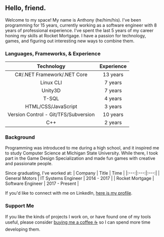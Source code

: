 ## Hello, friend.

Welcome to my space! My name is Anthony (he/him/his). I've been programming for 15 years, currently working as a software engineer with 8 years of professional experience. I've spent the last 5 years of my career honing my skills at Rocket Mortgage. I have a passion for technology, games, and figuring out interesting new ways to combine them.

### Languages, Frameworks, & Experience

| Technology | Experience |
|:---:|:---:|
| C#/.NET Framework/.NET Core | 13 years |
|	Linux CLI | 7 years |
|	Unity3D | 7 years |
|	T-SQL | 4 years |
|	HTML/CSS/JavaScript | 3 years |
|	Version Control - Git/TFS/Subversion | 10 years |
|	C++ | 2 years|

### Background
Programming was introduced to me during a high school, and it inspired me to study Computer Science at Michigan State University. While there, I took part in the Game Design Specialization and made fun games with creative and passionate people.

Since graduating, I've worked at:
| Company | Title | Time |
|:---:|:---:|:---:|
| General Motors | IT Systems Engineer | 2014 - 2017 |
| Rocket Mortgage | Software Engineer | 2017 - Present |

If you'd like to connect with me on LinkedIn, [here is my profile](https://www.linkedin.com/in/anthony-kazyaka-3126657a/).

### Support Me
If you like the kinds of projects I work on, or have found one of my tools useful, please consider [buying me a coffee ☕](https://www.buymeacoffee.com/anthonykazyaka) so I can spend more time developing them.
<!--
**AnthonyKazyaka/AnthonyKazyaka** is a ✨ _special_ ✨ repository because its `README.md` (this file) appears on your GitHub profile.

Here are some ideas to get you started:

- 🔭 I’m currently working on ...
- 🌱 I’m currently learning ...
- 👯 I’m looking to collaborate on ...
- 🤔 I’m looking for help with ...
- 💬 Ask me about ...
- 📫 How to reach me: ...
- 😄 Pronouns: ...
- ⚡ Fun fact: ...
-->
